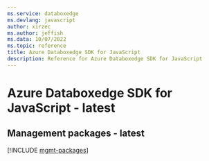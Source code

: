 ```yaml
---
ms.service: databoxedge
ms.devlang: javascript
author: xirzec
ms.author: jeffish
ms.data: 10/07/2022
ms.topic: reference
title: Azure Databoxedge SDK for JavaScript
description: Reference for Azure Databoxedge SDK for JavaScript
---
```

# Azure Databoxedge SDK for JavaScript - latest

## Management packages - latest
[!INCLUDE [mgmt-packages](databoxedge-mgmt-index.md)]